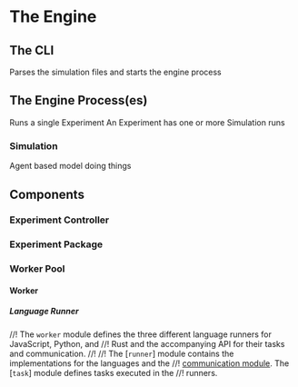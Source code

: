 # The Engine

## The CLI

Parses the simulation files and starts the engine process

## The Engine Process(es)

Runs a single Experiment
An Experiment has one or more Simulation runs

### Simulation

Agent based model doing things

## Components

### Experiment Controller

### Experiment Package

### Worker Pool

#### Worker

##### Language Runner

//! The `worker` module defines the three different language runners for JavaScript, Python, and
//! Rust and the accompanying API for their tasks and communication.
//!
//! The [`runner`] module contains the implementations for the languages and the
//! [communication module](runner::comms). The [`task`] module defines tasks executed in the
//! runners.
